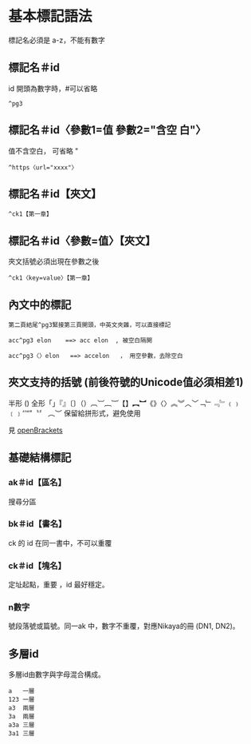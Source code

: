 # 基本標記語法

標記名必須是 a-z，不能有數字

## 標記名＃id  
id 開頭為數字時，#可以省略

    ^pg3 

## 標記名＃id〈參數1=值 參數2="含空 白"〉

值不含空白， 可省略 "

    ^https〈url="xxxx"〉

## 標記名＃id【夾文】

    ^ck1【第一章】

## 標記名＃id〈參數=值〉【夾文】
夾文括號必須出現在參數之後

    ^ck1〈key=value〉【第一章】
## 內文中的標記

    第二頁結尾^pg3緊接第三頁開頭，中英文夾雜，可以直接標記

    acc^pg3 elon    ==> acc elon  , 被空白隔開

    acc^pg3〈〉elon   ==> accelon   ， 用空參數，去除空白


## 夾文支持的括號 (前後符號的Unicode值必須相差1)

半形 () 
全形「」『』〔〕（）︹︺︷︸【】︻︼《》〈〉︽︾︿﹀﹁﹂﹃﹄﹙﹚﹝﹞‘’“”〝〞
︵︶ 保留給拼形式，避免使用

見 [openBrackets](utils/cjk.ts)

## 基礎結構標記
### ak＃id【區名】
搜尋分區

### bk＃id【書名】
ck 的 id 在同一書中，不可以重覆

### ck＃id【塊名】
定址起點，重要 ，id 最好穩定。

### n數字
號段落號或篇號。同一ak 中，數字不重覆，對應Nikaya的冊 (DN1, DN2)。 

## 多層id
多層id由數字與字母混合構成。

    a   一層
    123 一層
    a3  兩層
    3a  兩層
    a3a 三層
    3a1 三層


